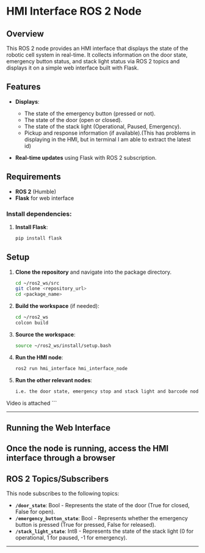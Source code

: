 # HMI Interface ROS 2 Node

## Overview

This ROS 2 node provides an HMI interface that displays the state of the robotic cell system in real-time. It collects information on the door state, emergency button status, and stack light status via ROS 2 topics and displays it on a simple web interface built with Flask.

## Features

- **Displays**:
  - The state of the emergency button (pressed or not).
  - The state of the door (open or closed).
  - The state of the stack light (Operational, Paused, Emergency).
  - Pickup and response information (if available).(This has problems in displaying in the HMI, but in terminal I am able to extract the latest id)
  
- **Real-time updates** using Flask with ROS 2 subscription.

## Requirements

- **ROS 2** (Humble)
- **Flask** for web interface


### Install dependencies:
1. **Install Flask**:
    ```bash
    pip install flask
    ```


## Setup

1. **Clone the repository** and navigate into the package directory.

    ```bash
    cd ~/ros2_ws/src
    git clone <repository_url>
    cd <package_name>
    ```

2. **Build the workspace** (if needed):
    ```bash
    cd ~/ros2_ws
    colcon build
    ```

3. **Source the workspace**:
    ```bash
    source ~/ros2_ws/install/setup.bash
    ```

4. **Run the HMI node**:
    ```bash
    ros2 run hmi_interface hmi_interface_node
    ```
5. **Run the other relevant nodes**:
    ```bash
    i.e. the door state, emergency stop and stack light and barcode nodes and check using ros2 topi list.
Video is attached
    ```

---

## Running the Web Interface

Once the node is running, access the HMI interface through a browser
---

## ROS 2 Topics/Subscribers

This node subscribes to the following topics:

- **`/door_state`**: Bool - Represents the state of the door (True for closed, False for open).
- **`/emergency_button_state`**: Bool - Represents whether the emergency button is pressed (True for pressed, False for released).
- **`/stack_light_state`**: Int8 - Represents the state of the stack light (0 for operational, 1 for paused, -1 for emergency).

---



